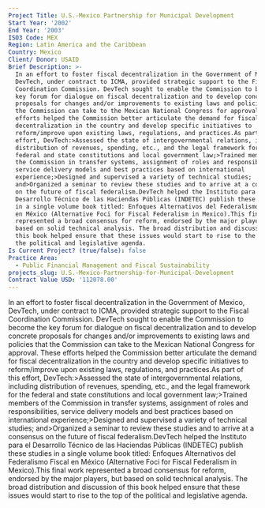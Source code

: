 ```yaml
---
Project Title: U.S.-Mexico Partnership for Municipal Development
Start Year: '2002'
End Year: '2003'
ISO3 Code: MEX
Region: Latin America and the Caribbean
Country: Mexico
Client/ Donor: USAID
Brief Description: >-
  In an effort to foster fiscal decentralization in the Government of Mexico,
  DevTech, under contract to ICMA, provided strategic support to the Fiscal
  Coordination Commission. DevTech sought to enable the Commission to become the
  key forum for dialogue on fiscal decentralization and to develop concrete
  proposals for changes and/or improvements to existing laws and policies that
  the Commission can take to the Mexican National Congress for approval. These
  efforts helped the Commission better articulate the demand for fiscal
  decentralization in the country and develop specific initiatives to
  reform/improve upon existing laws, regulations, and practices.As part of this
  effort, DevTech:>Assessed the state of intergovernmental relations, including
  distribution of revenues, spending, etc., and the legal framework for the
  federal and state constitutions and local government law;>Trained members of
  the Commission in transfer systems, assignment of roles and responsibilities,
  service delivery models and best practices based on international
  experience;>Designed and supervised a variety of technical studies;
  and>Organized a seminar to review these studies and to arrive at a consensus
  on the future of fiscal federalism.DevTech helped the Instituto para el
  Desarrollo Técnico de las Haciendas Públicas (INDETEC) publish these studies
  in a single volume book titled: Enfoques Alternativos del Federalismo Fiscal
  en México (Alternative Foci for Fiscal Federalism in Mexico).This final work
  represented a broad consensus for reform, endorsed by the major players, but
  based on solid technical analysis. The broad distribution and discussion of
  this book helped ensure that these issues would start to rise to the top of
  the political and legislative agenda.
Is Current Project? (true/false): false
Practice Area:
  - Public Financial Management and Fiscal Sustainability
projects_slug: U.S.-Mexico-Partnership-for-Municipal-Development
Contract Value USD: '112078.00'
---
```

In an effort to foster fiscal decentralization in the Government of Mexico, DevTech, under contract to ICMA, provided strategic support to the Fiscal Coordination Commission. DevTech sought to enable the Commission to become the key forum for dialogue on fiscal decentralization and to develop concrete proposals for changes and/or improvements to existing laws and policies that the Commission can take to the Mexican National Congress for approval. These efforts helped the Commission better articulate the demand for fiscal decentralization in the country and develop specific initiatives to reform/improve upon existing laws, regulations, and practices.As part of this effort, DevTech:>Assessed the state of intergovernmental relations, including distribution of revenues, spending, etc., and the legal framework for the federal and state constitutions and local government law;>Trained members of the Commission in transfer systems, assignment of roles and responsibilities, service delivery models and best practices based on international experience;>Designed and supervised a variety of technical studies; and>Organized a seminar to review these studies and to arrive at a consensus on the future of fiscal federalism.DevTech helped the Instituto para el Desarrollo Técnico de las Haciendas Públicas (INDETEC) publish these studies in a single volume book titled: Enfoques Alternativos del Federalismo Fiscal en México (Alternative Foci for Fiscal Federalism in Mexico).This final work represented a broad consensus for reform, endorsed by the major players, but based on solid technical analysis. The broad distribution and discussion of this book helped ensure that these issues would start to rise to the top of the political and legislative agenda.